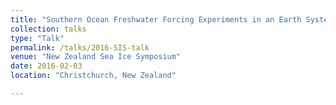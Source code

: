 ```yaml
---
title: "Southern Ocean Freshwater Forcing Experiments in an Earth System Model"
collection: talks
type: "Talk"
permalink: /talks/2016-SIS-talk
venue: "New Zealand Sea Ice Symposium"
date: 2016-02-03
location: "Christchurch, New Zealand"

---
```

